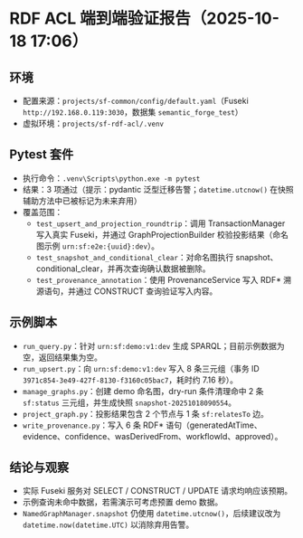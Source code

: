 ﻿# RDF ACL 端到端验证报告（2025-10-18 17:06）

## 环境
- 配置来源：`projects/sf-common/config/default.yaml`（Fuseki `http://192.168.0.119:3030`，数据集 `semantic_forge_test`）
- 虚拟环境：`projects/sf-rdf-acl/.venv`

## Pytest 套件
- 执行命令：`.venv\Scripts\python.exe -m pytest`
- 结果：3 项通过（提示：pydantic 泛型迁移告警；`datetime.utcnow()` 在快照辅助方法中已被标记为未来弃用）
- 覆盖范围：
  - `test_upsert_and_projection_roundtrip`：调用 TransactionManager 写入真实 Fuseki，并通过 GraphProjectionBuilder 校验投影结果（命名图示例 `urn:sf:e2e:{uuid}:dev`）。
  - `test_snapshot_and_conditional_clear`：对命名图执行 snapshot、conditional_clear，并再次查询确认数据被删除。
  - `test_provenance_annotation`：使用 ProvenanceService 写入 RDF* 溯源语句，并通过 CONSTRUCT 查询验证写入内容。

## 示例脚本
- `run_query.py`：针对 `urn:sf:demo:v1:dev` 生成 SPARQL；目前示例数据为空，返回结果集为空。
- `run_upsert.py`：向 `urn:sf:demo:v1:dev` 写入 8 条三元组（事务 ID `3971c854-3e49-427f-8130-f3160c05bac7`，耗时约 7.16 秒）。
- `manage_graphs.py`：创建 demo 命名图，dry-run 条件清理命中 2 条 `sf:status` 三元组，并生成快照 `snapshot-20251018090554`。
- `project_graph.py`：投影结果包含 2 个节点与 1 条 `sf:relatesTo` 边。
- `write_provenance.py`：写入 6 条 RDF* 语句（generatedAtTime、evidence、confidence、wasDerivedFrom、workflowId、approved）。

## 结论与观察
- 实际 Fuseki 服务对 SELECT / CONSTRUCT / UPDATE 请求均响应该预期。
- 示例查询未命中数据，若需演示可考虑预置 demo 数据。
- `NamedGraphManager.snapshot` 仍使用 `datetime.utcnow()`，后续建议改为 `datetime.now(datetime.UTC)` 以消除弃用告警。

